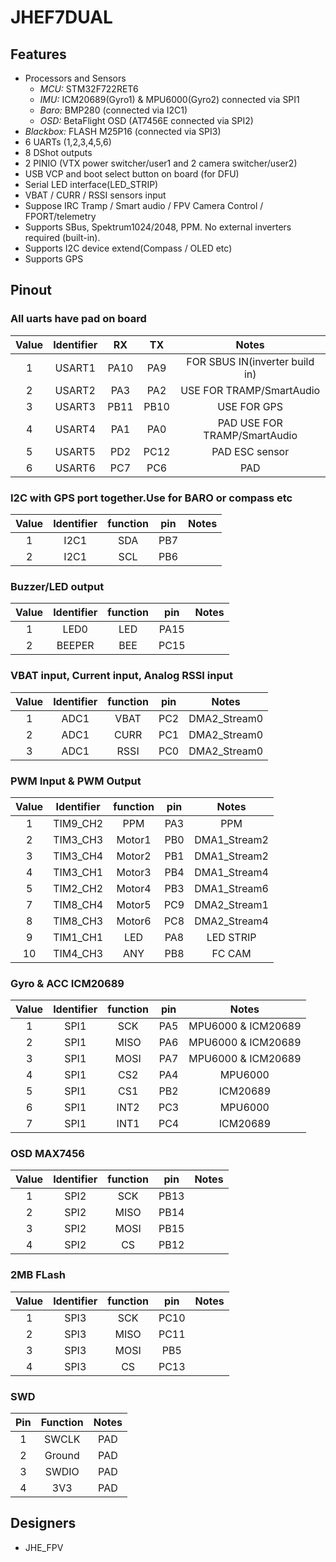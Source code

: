 # JHEF7DUAL

## Features

- Processors and Sensors
  - _MCU:_ STM32F722RET6
  - _IMU:_ ICM20689(Gyro1) & MPU6000(Gyro2) connected via SPI1
  - _Baro:_ BMP280 (connected via I2C1)
  - _OSD:_ BetaFlight OSD (AT7456E connected via SPI2)
- _Blackbox:_ FLASH M25P16 (connected via SPI3)
- 6 UARTs (1,2,3,4,5,6)
- 8 DShot outputs
- 2 PINIO (VTX power switcher/user1 and 2 camera switcher/user2)
- USB VCP and boot select button on board (for DFU)
- Serial LED interface(LED_STRIP)
- VBAT / CURR / RSSI sensors input
- Suppose IRC Tramp / Smart audio / FPV Camera Control / FPORT/telemetry
- Supports SBus, Spektrum1024/2048, PPM. No external inverters required (built-in).
- Supports I2C device extend(Compass / OLED etc)
- Supports GPS

## Pinout

### All uarts have pad on board

| Value | Identifier |  RX  |  TX  |             Notes              |
| :---: | :--------: | :--: | :--: | :----------------------------: |
|   1   |   USART1   | PA10 | PA9  | FOR SBUS IN(inverter build in) |
|   2   |   USART2   | PA3  | PA2  |    USE FOR TRAMP/SmartAudio    |
|   3   |   USART3   | PB11 | PB10 |          USE FOR GPS           |
|   4   |   USART4   | PA1  | PA0  |  PAD USE FOR TRAMP/SmartAudio  |
|   5   |   USART5   | PD2  | PC12 |         PAD ESC sensor         |
|   6   |   USART6   | PC7  | PC6  |              PAD               |

### I2C with GPS port together.Use for BARO or compass etc

| Value | Identifier | function | pin | Notes |
| :---: | :--------: | :------: | :-: | :---: |
|   1   |    I2C1    |   SDA    | PB7 |       |
|   2   |    I2C1    |   SCL    | PB6 |       |

### Buzzer/LED output

| Value | Identifier | function | pin  | Notes |
| :---: | :--------: | :------: | :--: | :---: |
|   1   |    LED0    |   LED    | PA15 |       |
|   2   |   BEEPER   |   BEE    | PC15 |       |

### VBAT input, Current input, Analog RSSI input

| Value | Identifier | function | pin |    Notes     |
| :---: | :--------: | :------: | :-: | :----------: |
|   1   |    ADC1    |   VBAT   | PC2 | DMA2_Stream0 |
|   2   |    ADC1    |   CURR   | PC1 | DMA2_Stream0 |
|   3   |    ADC1    |   RSSI   | PC0 | DMA2_Stream0 |

### PWM Input & PWM Output

| Value | Identifier | function | pin |    Notes     |
| :---: | :--------: | :------: | :-: | :----------: |
|   1   |  TIM9_CH2  |   PPM    | PA3 |     PPM      |
|   2   |  TIM3_CH3  |  Motor1  | PB0 | DMA1_Stream2 |
|   3   |  TIM3_CH4  |  Motor2  | PB1 | DMA1_Stream2 |
|   4   |  TIM3_CH1  |  Motor3  | PB4 | DMA1_Stream4 |
|   5   |  TIM2_CH2  |  Motor4  | PB3 | DMA1_Stream6 |
|   7   |  TIM8_CH4  |  Motor5  | PC9 | DMA2_Stream1 |
|   8   |  TIM8_CH3  |  Motor6  | PC8 | DMA2_Stream4 |
|   9   |  TIM1_CH1  |   LED    | PA8 |  LED STRIP   |
|  10   |  TIM4_CH3  |   ANY    | PB8 |    FC CAM    |

### Gyro & ACC ICM20689

| Value | Identifier | function | pin |       Notes        |
| :---: | :--------: | :------: | :-: | :----------------: |
|   1   |    SPI1    |   SCK    | PA5 | MPU6000 & ICM20689 |
|   2   |    SPI1    |   MISO   | PA6 | MPU6000 & ICM20689 |
|   3   |    SPI1    |   MOSI   | PA7 | MPU6000 & ICM20689 |
|   4   |    SPI1    |   CS2    | PA4 |      MPU6000       |
|   5   |    SPI1    |   CS1    | PB2 |      ICM20689      |
|   6   |    SPI1    |   INT2   | PC3 |      MPU6000       |
|   7   |    SPI1    |   INT1   | PC4 |      ICM20689      |

### OSD MAX7456

| Value | Identifier | function | pin  | Notes |
| :---: | :--------: | :------: | :--: | :---: |
|   1   |    SPI2    |   SCK    | PB13 |       |
|   2   |    SPI2    |   MISO   | PB14 |       |
|   3   |    SPI2    |   MOSI   | PB15 |       |
|   4   |    SPI2    |    CS    | PB12 |       |

### 2MB FLash

| Value | Identifier | function | pin  | Notes |
| :---: | :--------: | :------: | :--: | :---: |
|   1   |    SPI3    |   SCK    | PC10 |       |
|   2   |    SPI3    |   MISO   | PC11 |       |
|   3   |    SPI3    |   MOSI   | PB5  |       |
|   4   |    SPI3    |    CS    | PC13 |       |

### SWD

| Pin | Function | Notes |
| :-: | :------: | :---: |
|  1  |  SWCLK   |  PAD  |
|  2  |  Ground  |  PAD  |
|  3  |  SWDIO   |  PAD  |
|  4  |   3V3    |  PAD  |

## Designers

- JHE_FPV
